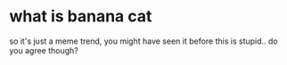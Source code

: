 # what is banana cat

so it's just a meme trend, you might have seen it before
this is stupid.. do you agree though?
